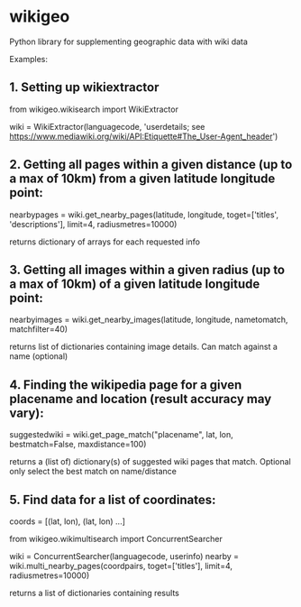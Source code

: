 # wikigeo

Python library for supplementing geographic data with wiki data

Examples:

## 1. Setting up wikiextractor

from wikigeo.wikisearch import WikiExtractor

wiki = WikiExtractor(languagecode, 'userdetails; see https://www.mediawiki.org/wiki/API:Etiquette#The_User-Agent_header')

## 2. Getting all pages within a given distance (up to a max of 10km) from a given latitude longitude point:

nearbypages = wiki.get_nearby_pages(latitude, longitude, toget=['titles', 'descriptions'], limit=4, radiusmetres=10000)

returns dictionary of arrays for each requested info

## 3. Getting all images within a given radius (up to a max of 10km) of a given latitude longitude point:

nearbyimages = wiki.get_nearby_images(latitude, longitude, nametomatch, matchfilter=40)

returns list of dictionaries containing image details. Can match against a name (optional)

## 4. Finding the wikipedia page for a given placename and location (result accuracy may vary):

suggestedwiki = wiki.get_page_match("placename", lat, lon, bestmatch=False, maxdistance=100)

returns a (list of) dictionary(s) of suggested wiki pages that match. 
Optional only select the best match on name/distance

## 5. Find data for a list of coordinates:

coords = [(lat, lon), (lat, lon) ...]

from wikigeo.wikimultisearch import ConcurrentSearcher

wiki = ConcurrentSearcher(languagecode, userinfo)
nearby = wiki.multi_nearby_pages(coordpairs, toget=['titles'], limit=4, radiusmetres=10000)

returns a list of dictionaries containing results


